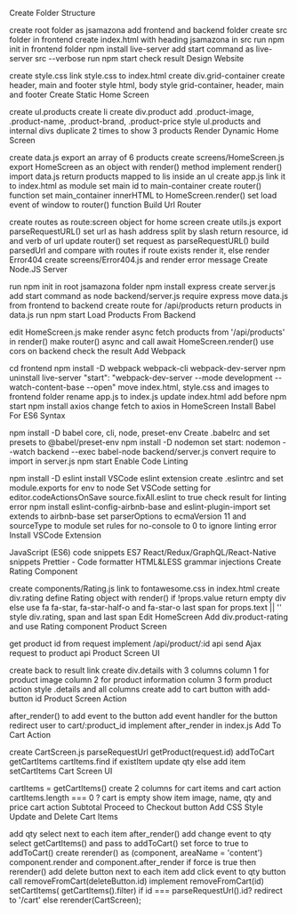 Create Folder Structure

create root folder as jsamazona
add frontend and backend folder
create src folder in frontend
create index.html with heading jsamazona in src
run npm init in frontend folder
npm install live-server
add start command as live-server src --verbose
run npm start
check result
Design Website

create style.css
link style.css to index.html
create div.grid-container
create header, main and footer
style html, body
style grid-container, header, main and footer
Create Static Home Screen

create ul.products
create li
create div.product
add .product-image, .product-name, .product-brand, .product-price
style ul.products and internal divs
duplicate 2 times to show 3 products
Render Dynamic Home Screen

create data.js
export an array of 6 products
create screens/HomeScreen.js
export HomeScreen as an object with render() method
implement render()
import data.js
return products mapped to lis inside an ul
create app.js
link it to index.html as module
set main id to main-container
create router() function
set main_container innerHTML to HomeScreen.render()
set load event of window to router() function
Build Url Router

create routes as route:screen object for home screen
create utils.js
export parseRequestURL()
set url as hash address split by slash
return resource, id and verb of url
update router()
set request as parseRequestURL()
build parsedUrl and compare with routes
if route exists render it, else render Error404
create screens/Error404.js and render error message
Create Node.JS Server

run npm init in root jsamazona folder
npm install express
create server.js
add start command as node backend/server.js
require express
move data.js from frontend to backend
create route for /api/products
return products in data.js
run npm start
Load Products From Backend

edit HomeScreen.js
make render async
fetch products from '/api/products' in render()
make router() async and call await HomeScreen.render()
use cors on backend
check the result
Add Webpack

cd frontend
npm install -D webpack webpack-cli webpack-dev-server
npm uninstall live-server
"start": "webpack-dev-server --mode development --watch-content-base --open"
move index.html, style.css and images to frontend folder
rename app.js to index.js
update index.html
add <script src="main.js"></script> before
npm start
npm install axios
change fetch to axios in HomeScreen
Install Babel For ES6 Syntax

npm install -D babel core, cli, node, preset-env
Create .babelrc and set presets to @babel/preset-env
npm install -D nodemon
set start: nodemon --watch backend --exec babel-node backend/server.js
convert require to import in server.js
npm start
Enable Code Linting

npm install -D eslint
install VSCode eslint extension
create .eslintrc and set module.exports for env to node
Set VSCode setting for editor.codeActionsOnSave source.fixAll.eslint to true
check result for linting error
npm install eslint-config-airbnb-base and eslint-plugin-import
set extends to airbnb-base
set parserOptions to ecmaVersion 11 and sourceType to module
set rules for no-console to 0 to ignore linting error
Install VSCode Extension

JavaScript (ES6) code snippets
ES7 React/Redux/GraphQL/React-Native snippets
Prettier - Code formatter
HTML&LESS grammar injections
Create Rating Component

create components/Rating.js
link to fontawesome.css in index.html
create div.rating
define Rating object with render()
if !props.value return empty div
else use fa fa-star, fa-star-half-o and fa-star-o
last span for props.text || ''
style div.rating, span and last span
Edit HomeScreen
Add div.product-rating and use Rating component
Product Screen

get product id from request
implement /api/product/:id api
send Ajax request to product api
Product Screen UI

create back to result link
create div.details with 3 columns
column 1 for product image
column 2 for product information
column 3 form product action
style .details and all columns
create add to cart button with add-button id
Product Screen Action

after_render() to add event to the button
add event handler for the button
redirect user to cart/:product_id
implement after_render in index.js
Add To Cart Action

create CartScreen.js
parseRequestUrl
getProduct(request.id)
addToCart
getCartItems
cartItems.find
if existItem update qty
else add item
setCartItems
Cart Screen UI

cartItems = getCartItems()
create 2 columns for cart items and cart action
cartItems.length === 0 ? cart is empty
show item image, name, qty and price
cart action
Subtotal
Proceed to Checkout button
Add CSS Style
Update and Delete Cart Items

add qty select next to each item
after_render()
add change event to qty select
getCartItems() and pass to addToCart()
set force to true to addToCart()
create rerender() as (component, areaName = 'content')
component.render and component.after_render
if force is true then rerender()
add delete button next to each item
add click event to qty button
call removeFromCart(deleteButton.id)
implement removeFromCart(id)
setCartItems( getCartItems().filter)
if id === parseRequestUrl().id? redirect to '/cart'
else rerender(CartScreen);
